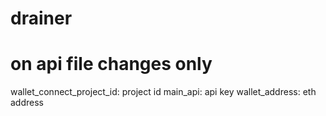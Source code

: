 # drainer

# on api file changes only 

wallet_connect_project_id: project id
main_api: api key
wallet_address: eth address


    
